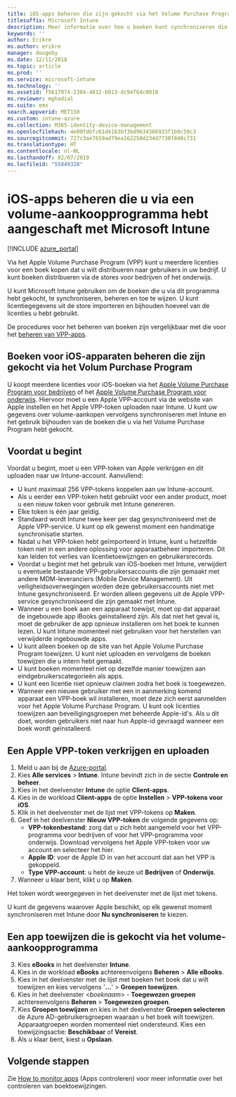 ```yaml
---
title: iOS-apps beheren die zijn gekocht via het Volume Purchase Program
titlesuffix: Microsoft Intune
description: Meer informatie over hoe u boeken kunt synchroniseren die u via het volumeaankoopprogramma in de iOS Store hebt gekocht, hoe u deze boeken kunt beheren en hoe u het gebruik ervan kunt bijhouden.
keywords: ''
author: Erikre
ms.author: erikre
manager: dougeby
ms.date: 12/11/2018
ms.topic: article
ms.prod: ''
ms.service: microsoft-intune
ms.technology: ''
ms.assetid: f5617074-2384-4812-b913-dc94f64c0818
ms.reviewer: mghadial
ms.suite: ems
search.appverid: MET150
ms.custom: intune-azure
ms.collection: M365-identity-device-management
ms.openlocfilehash: 4e00fdbfc61d4163bf3bd9634366933f1b9c59c3
ms.sourcegitcommit: 727c3ae7659ad79ea162250d234d7730f840c731
ms.translationtype: HT
ms.contentlocale: nl-NL
ms.lasthandoff: 02/07/2019
ms.locfileid: "55849328"
---
```

# <a name="how-to-manage-ios-ebooks-you-purchased-through-a-volume-purchase-program-with-microsoft-intune"></a>iOS-apps beheren die u via een volume-aankoopprogramma hebt aangeschaft met Microsoft Intune


[!INCLUDE [azure_portal](./includes/azure_portal.md)]

Via het Apple Volume Purchase Program (VPP) kunt u meerdere licenties voor een boek kopen dat u wilt distribueren naar gebruikers in uw bedrijf. U kunt boeken distribueren via de stores voor bedrijven of het onderwijs.

U kunt Microsoft Intune gebruiken om de boeken die u via dit programma hebt gekocht, te synchroniseren, beheren en toe te wijzen. U kunt licentiegegevens uit de store importeren en bijhouden hoeveel van de licenties u hebt gebruikt.

De procedures voor het beheren van boeken zijn vergelijkbaar met die voor het [beheren van VPP-apps](vpp-apps-ios.md).

## <a name="manage-volume-purchased-books-for-ios-devices"></a>Boeken voor iOS-apparaten beheren die zijn gekocht via het Volum Purchase Program
U koopt meerdere licenties voor iOS-boeken via het [Apple Volume Purchase Program voor bedrijven](https://www.apple.com/business/vpp/) of het [Apple Volume Purchase Program voor onderwijs](https://volume.itunes.apple.com/us/store). Hiervoor moet u een Apple VPP-account via de website van Apple instellen en het Apple VPP-token uploaden naar Intune.  U kunt uw gegevens over volume-aankopen vervolgens synchroniseren met Intune en het gebruik bijhouden van de boeken die u via het Volume Purchase Program hebt gekocht.

## <a name="before-you-start"></a>Voordat u begint
Voordat u begint, moet u een VPP-token van Apple verkrijgen en dit uploaden naar uw Intune-account. Aanvullend:

* U kunt maximaal 256 VPP-tokens koppelen aan uw Intune-account.
* Als u eerder een VPP-token hebt gebruikt voor een ander product, moet u een nieuw token voor gebruik met Intune genereren.
* Elke token is één jaar geldig.
* Standaard wordt Intune twee keer per dag gesynchroniseerd met de Apple VPP-service. U kunt op elk gewenst moment een handmatige synchronisatie starten.
* Nadat u het VPP-token hebt geïmporteerd in Intune, kunt u hetzelfde token niet in een andere oplossing voor apparaatbeheer importeren. Dit kan leiden tot verlies van licentietoewijzngen en gebruikersrecords.
* Voordat u begint met het gebruik van iOS-boeken met Intune, verwijdert u eventuele bestaande VPP-gebruikersaccounts die zijn gemaakt met andere MDM-leveranciers (Mobile Device Management). Uit veiligheidsoverwegingen worden deze gebruikersaccounts niet met Intune gesynchroniseerd. Er worden alleen gegevens uit de Apple VPP-service gesynchroniseerd die zijn gemaakt met Intune.
* Wanneer u een boek aan een apparaat toewijst, moet op dat apparaat de ingebouwde app iBooks geïnstalleerd zijn. Als dat niet het geval is, moet de gebruiker de app opnieuw installeren om het boek te kunnen lezen. U kunt Intune momenteel niet gebruiken voor het herstellen van verwijderde ingebouwde apps.
* U kunt alleen boeken op de site van het Apple Volume Purchase Program toewijzen. U kunt niet uploaden en vervolgens de boeken toewijzen die u intern hebt gemaakt.
* U kunt boeken momenteel niet op dezelfde manier toewijzen aan eindgebruikerscategorieën als apps.
* U kunt een licentie niet opnieuw claimen zodra het boek is toegewezen.
* Wanneer een nieuwe gebruiker met een in aanmerking komend apparaat een VPP-boek wil installeren, moet deze zich eerst aanmelden voor het Apple Volume Purchase Program. U kunt ook licenties toewijzen aan beveiligingsgroepen met beheerde Apple-id's. Als u dit doet, worden gebruikers niet naar hun Apple-id gevraagd wanneer een boek wordt geïnstalleerd.

## <a name="to-get-and-upload-an-apple-vpp-token"></a>Een Apple VPP-token verkrijgen en uploaden

1. Meld u aan bij de [Azure-portal](https://portal.azure.com).
2. Kies **Alle services** > **Intune**. Intune bevindt zich in de sectie **Controle en beheer**.
3. Kies in het deelvenster **Intune** de optie **Client-apps**.
1.  Kies in de workload **Client-apps** de optie **Instellen** > **VPP-tokens voor iOS**.
2.  Klik in het deelvenster met de lijst met VPP-tokens op **Maken**.
3.  Geef in het deelvenster **Nieuw VPP-token** de volgende gegevens op:
    - **VPP-tokenbestand**: zorg dat u zich hebt aangemeld voor het VPP-programma voor bedrijven of voor het VPP-programma voor onderwijs. Download vervolgens het Apple VPP-token voor uw account en selecteer het hier.
    - **Apple ID**: voer de Apple ID in van het account dat aan het VPP is gekoppeld.
    - **Type VPP-account**: u hebt de keuze uit **Bedrijven** of **Onderwijs**.
4. Wanneer u klaar bent, klikt u op **Maken**.

Het token wordt weergegeven in het deelvenster met de lijst met tokens.


U kunt de gegevens waarover Apple beschikt, op elk gewenst moment synchroniseren met Intune door **Nu synchroniseren** te kiezen.

## <a name="to-assign-a-volume-purchased-app"></a>Een app toewijzen die is gekocht via het volume-aankoopprogramma

3. Kies **eBooks** in het deelvenster **Intune**.
1. Kies in de workload **eBooks** achtereenvolgens **Beheren** > **Alle eBooks**.
2. Kies in het deelvenster met de lijst met boeken het boek dat u wilt toewijzen en kies vervolgens '**...**' > **Groepen toewijzen**.
3. Kies in het deelvenster <*boeknaam*> - **Toegewezen groepen** achtereenvolgens **Beheren** > **Toegewezen groepen**.
4. Kies **Groepen toewijzen** en kies in het deelvenster **Groepen selecteren** de Azure AD-gebruikersgroepen waaraan u het boek wilt toewijzen. Apparaatgroepen worden momenteel niet ondersteund.
Kies een toewijzingsactie: **Beschikbaar** of **Vereist**. 
5. Als u klaar bent, kiest u **Opslaan**.

## <a name="next-steps"></a>Volgende stappen

Zie [How to monitor apps](apps-monitor.md) (Apps controleren) voor meer informatie over het controleren van boektoewijzingen.






